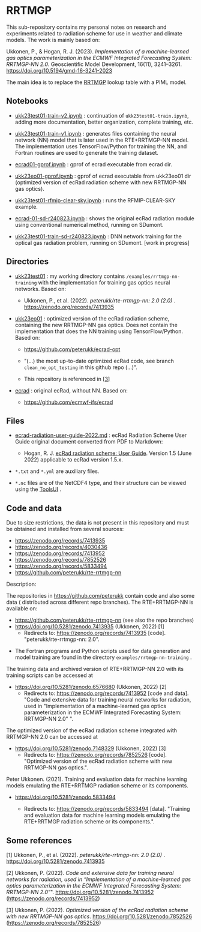 # RRTMGP

This sub-repository contains my personal notes on research and experiments related to radiation scheme for use in weather and climate models. The work is mainly based on: 

Ukkonen, P., & Hogan, R. J. (2023). *Implementation of a machine-learned gas optics parameterization in the ECMWF Integrated Forecasting System: RRTMGP-NN 2.0*. Geoscientific Model Development, 16(11), 3241–3261. <https://doi.org/10.5194/gmd-16-3241-2023>

The main idea is to replace the [RRTMGP](https://github.com/earth-system-radiation/rte-rrtmgp) lookup table with a PIML model.

## Notebooks

- [ukk23test01-train-v2.ipynb](ukk23test01-train-v2.ipynb) : continuation of `ukk23test01-train.ipynb`, adding more documentation, better organization, complete training, etc.

- [ukk23test01-train-v1.ipynb](ukk23test01-train-v1.ipynb) : generates files containing the neural network (NN) model that is later used in the RTE+RRTMGP-NN model. The implementation uses TensorFlow/Python for training the NN, and Fortran routines are used to generate the training dataset. 

- [ecrad01-gprof.ipynb](ecrad01-gprof.ipynb) : gprof of ecrad executable from ecrad dir.

- [ukk23eo01-gprof.ipynb](ukk23eo01-gprof.ipynb) : gprof of ecrad executable from ukk23eo01 dir (optimized version of ecRad radiation scheme with new RRTMGP-NN gas optics).

- [ukk23test01-rfmip-clear-sky.ipynb](ukk23test01-rfmip-clear-sky.ipynb) : runs the RFMIP-CLEAR-SKY example.

- [ecrad-01-sd-r240823.ipynb](ecrad-01-sd-r240823.ipynb) : shows the original ecRad radiation module using conventional numerical method, running on SDumont.

- [ukk23test01-train-sd-r240823.ipynb](ukk23test01-train-sd-r240823.ipynb)  : DNN network training for the optical gas radiation problem, running on SDumont. [work in progress]

## Directories

- [ukk23test01](ukk23test01) : my working directory contains `/examples/rrtmgp-nn-training` with the implementation for training gas optics neural networks. Based on:
  
  - Ukkonen, P., et al. (2022). *peterukk/rte-rrtmgp-nn: 2.0 (2.0)* . <https://zenodo.org/records/7413935> 

- [ukk23eo01](ukk23eo01) : optimized version of the ecRad radiation scheme, containing the new RRTMGP-NN gas optics. Does not contain the implementation that does the NN training using TensorFlow/Python. Based on:
  
  - <https://github.com/peterukk/ecrad-opt>
  
  - "(...) the most up-to-date optimized ecRad code, see branch `clean_no_opt_testing` in this github repo (...)".
  
  - This repository is referenced in [[3]](#R3)

- [ecrad](ecrad) : original ecRad, without NN. Based on:
  
  - <https://github.com/ecmwf-ifs/ecrad>

## Files

- [ecrad-radiation-user-guide-2022.md](ecrad-radiation-user-guide-2022.md) : ecRad Radiation Scheme User Guide original document converted from PDF to Markdown:
  
  - Hogan, R. J. [ecRad radiation scheme: User Guide](https://confluence.ecmwf.int/download/attachments/70945505/ecrad_documentation.pdf?version=5&modificationDate=1655480733414&api=v2). Version 1.5 (June 2022) applicable to ecRad version 1.5.x.

- `*.txt` and `*.yml` are auxiliary files.

- `*.nc` files are of the NetCDF4 type, and their structure can be viewed using the [ToolsUI](https://docs.unidata.ucar.edu/netcdf-java/current/userguide/reading_cdm.html) .

## Code and data

Due to size restrictions, the data is not present in this repository and must be obtained and installed from several sources:

- <https://zenodo.org/records/7413935>
- <https://zenodo.org/records/4030436>
- <https://zenodo.org/records/7413952>
- <https://zenodo.org/records/7852526>
- https://zenodo.org/records/5833494
- https://github.com/peterukk/rte-rrtmgp-nn

Description:

The repositories in <https://github.com/peterukk> contain code and also some data ( distributed across different repo branches). The RTE+RRTMGP-NN is available on:

- <https://github.com/peterukk/rte-rrtmgp-nn> (see also the repo branches)
- <https://doi.org/10.5281/zenodo.7413935> (Ukkonen, 2022) [1]
  - Redirects to: <https://zenodo.org/records/7413935> [code]. "peterukk/rte-rrtmgp-nn: 2.0".
* The Fortran programs and Python scripts used for data generation and model training are found in the directory `examples/rrtmgp-nn-training` .

The training data and archived version of RTE+RRTMGP-NN 2.0 with its training scripts can be accessed at

- <https://doi.org/10.5281/zenodo.6576680> (Ukkonen, 2022) [2]
  - Redirects to: <https://zenodo.org/records/7413952> [code and data].  "Code and extensive data for training neural networks for radiation, used in "Implementation of a machine-learned gas optics parameterization in the ECMWF Integrated Forecasting System: RRTMGP-NN 2.0" ".

The optimized version of the ecRad radiation scheme integrated with RRTMGP-NN 2.0 can be accessed at

- <https://doi.org/10.5281/zenodo.7148329> (Ukkonen, 2022) [3]
  - Redirects to: <https://zenodo.org/records/7852526> [code]. "Optimized version of the ecRad radiation scheme with new RRTMGP-NN gas optics.".

Peter Ukkonen. (2021). Training and evaluation data for machine learning models emulating the RTE+RRTMGP radiation scheme or its components. 

* https://doi.org/10.5281/zenodo.5833494
  
  * Redirects to: https://zenodo.org/records/5833494 [data]. "Training and evaluation data for machine learning models emulating the RTE+RRTMGP radiation scheme or its components.".

## Some references

<a id="R01">[1]</a> Ukkonen, P., et al. (2022). *peterukk/rte-rrtmgp-nn: 2.0 (2.0)* . <https://doi.org/10.5281/zenodo.7413935>

<a id="R02">[2]</a> Ukkonen, P. (2022). *Code and extensive data for training neural networks for radiation, used in “Implementation of a machine-learned gas optics parameterization in the ECMWF Integrated Forecasting System: RRTMGP-NN 2.0”*". <https://doi.org/10.5281/zenodo.7413952> (<https://zenodo.org/records/7413952>)

<a id="R03">[3]</a> Ukkonen, P. (2022). *Optimized version of the ecRad radiation scheme with new RRTMGP-NN gas optics*.  <https://doi.org/10.5281/zenodo.7852526> (<https://zenodo.org/records/7852526>)
